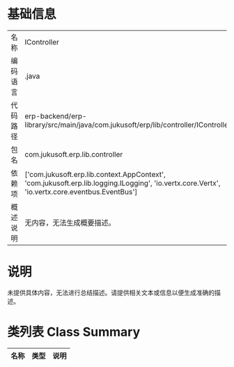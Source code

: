 # 基础信息

|      |      |
|------|------|
| 名称 | IController |
| 编码语言 | .java |
| 代码路径 | erp-backend/erp-library/src/main/java/com.jukusoft/erp/lib/controller/IController.java |
| 包名 | com.jukusoft.erp.lib.controller |
| 依赖项 | ['com.jukusoft.erp.lib.context.AppContext', 'com.jukusoft.erp.lib.logging.ILogging', 'io.vertx.core.Vertx', 'io.vertx.core.eventbus.EventBus'] |
| 概述说明 | 无内容，无法生成概要描述。 |

# 说明

未提供具体内容，无法进行总结描述。请提供相关文本或信息以便生成准确的描述。

# 类列表 Class Summary

| 名称   | 类型  | 说明 |
|-------|------|-------------|




